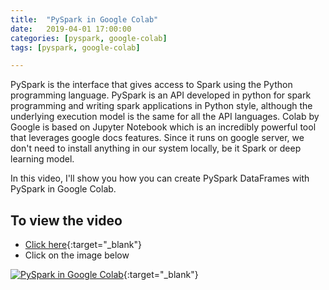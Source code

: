 ```yaml
---
title:  "PySpark in Google Colab"
date:   2019-04-01 17:00:00
categories: [pyspark, google-colab]
tags: [pyspark, google-colab]

---
```


PySpark is the interface that gives access to Spark using the Python programming language. PySpark is an API developed in python for spark programming and writing spark applications in Python style, although the underlying execution model is the same for all the API languages. Colab by Google is based on Jupyter Notebook which is an incredibly powerful tool that leverages google docs features. Since it runs on google server, we don't need to install anything in our system locally, be it Spark or deep learning model. 

In this video, I'll show you how you can create PySpark DataFrames with PySpark in Google Colab.


## To view the video
* [Click here](https://youtu.be/O_fCQ_4kE-0){:target="_blank"}
* Click on the image below

[![PySpark in Google Colab](http://img.youtube.com/vi/O_fCQ_4kE-0/0.jpg)](http://www.youtube.com/watch?v=O_fCQ_4kE-0){:target="_blank"}